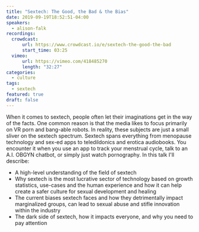 ```yaml
---
title: "Sextech: The Good, the Bad & the Bias"
date: 2019-09-19T18:52:51-04:00
speakers:
  - alison-falk
recordings:
  crowdcast:
      url: https://www.crowdcast.io/e/sextech-the-good-the-bad
      start_time: 03:25
  vimeo:
      url: https://vimeo.com/418485270
      length: "32:27"
categories:
  - culture
tags:
  - sextech
featured: true
draft: false
---
```


When it comes to sextech, people often let their imaginations get in the way of the facts. One common reason is that the media likes to focus primarily on VR porn and bang-able robots. In reality, these subjects are just a small sliver on the sextech spectrum. Sextech spans everything from menopause technology and sex-ed apps to teledildonics and erotica audiobooks. You encounter it when you use an app to track your menstrual cycle, talk to an A.I. OBGYN chatbot, or simply just watch pornography. In this talk I'll describe:

* A high-level understanding of the field of sextech
* Why sextech is the most lucrative sector of technology based on growth statistics, use-cases and the human experience and how it can help create a safer culture for sexual development and healing
* The current biases sextech faces and how they detrimentally impact marginalized groups, can lead to sexual abuse and stifle innovation within the industry
* The dark side of sextech, how it impacts everyone, and why you need to pay attention
